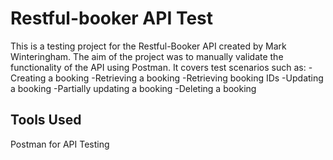 # Restful-booker API Test
 This is a testing project for the Restful-Booker API created by Mark Winteringham. The aim of the project was to manually validate the functionality of the API using Postman.
 It covers test scenarios such as:
   -Creating a booking
   -Retrieving a booking
   -Retrieving booking IDs
   -Updating a booking
   -Partially updating a booking
   -Deleting a booking
## Tools Used
  Postman for API Testing
